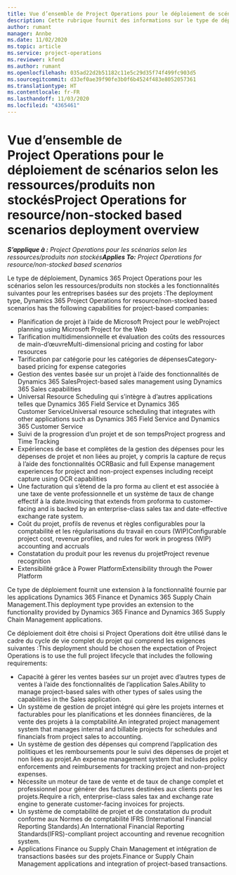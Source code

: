 ```yaml
---
title: Vue d’ensemble de Project Operations pour le déploiement de scénarios selon les ressources/produits non stockés
description: Cette rubrique fournit des informations sur le type de déploiement de Project Operations pour les scénarios basés sur les ressources/produits non stockés.
author: rumant
manager: Annbe
ms.date: 11/02/2020
ms.topic: article
ms.service: project-operations
ms.reviewer: kfend
ms.author: rumant
ms.openlocfilehash: 035ad22d2b51182c11e5c29d35f74f499fc903d5
ms.sourcegitcommit: d33ef0ae39f90fe3b0f6b4524f483e8052057361
ms.translationtype: HT
ms.contentlocale: fr-FR
ms.lasthandoff: 11/03/2020
ms.locfileid: "4365461"
---
```

# <a name="project-operations-for-resourcenon-stocked-based-scenarios-deployment-overview"></a><span data-ttu-id="f104f-103">Vue d’ensemble de Project Operations pour le déploiement de scénarios selon les ressources/produits non stockés</span><span class="sxs-lookup"><span data-stu-id="f104f-103">Project Operations for resource/non-stocked based scenarios deployment overview</span></span>

<span data-ttu-id="f104f-104">_**S’applique à :** Project Operations pour les scénarios selon les ressources/produits non stockés_</span><span class="sxs-lookup"><span data-stu-id="f104f-104">_**Applies To:** Project Operations for resource/non-stocked based scenarios_</span></span>

<span data-ttu-id="f104f-105">Le type de déploiement, Dynamics 365 Project Operations pour les scénarios selon les ressources/produits non stockés a les fonctionnalités suivantes pour les entreprises basées sur des projets :</span><span class="sxs-lookup"><span data-stu-id="f104f-105">The deployment type, Dynamics 365 Project Operations for resource/non-stocked based scenarios has the following capabilities for project-based companies:</span></span>

- <span data-ttu-id="f104f-106">Planification de projet à l’aide de Microsoft Project pour le web</span><span class="sxs-lookup"><span data-stu-id="f104f-106">Project planning using Microsoft Project for the Web</span></span>
- <span data-ttu-id="f104f-107">Tarification multidimensionnelle et évaluation des coûts des ressources de main-d’œuvre</span><span class="sxs-lookup"><span data-stu-id="f104f-107">Multi-dimensional pricing and costing for labor resources</span></span>
- <span data-ttu-id="f104f-108">Tarification par catégorie pour les catégories de dépenses</span><span class="sxs-lookup"><span data-stu-id="f104f-108">Category-based pricing for expense categories</span></span>
- <span data-ttu-id="f104f-109">Gestion des ventes basée sur un projet à l’aide des fonctionnalités de Dynamics 365 Sales</span><span class="sxs-lookup"><span data-stu-id="f104f-109">Project-based sales management using Dynamics 365 Sales capabilities</span></span>
- <span data-ttu-id="f104f-110">Universal Resource Scheduling qui s’intègre à d’autres applications telles que Dynamics 365 Field Service et Dynamics 365 Customer Service</span><span class="sxs-lookup"><span data-stu-id="f104f-110">Universal resource scheduling that integrates with other applications such as Dynamics 365 Field Service and Dynamics 365 Customer Service</span></span>
- <span data-ttu-id="f104f-111">Suivi de la progression d’un projet et de son temps</span><span class="sxs-lookup"><span data-stu-id="f104f-111">Project progress and Time Tracking</span></span>
- <span data-ttu-id="f104f-112">Expériences de base et complètes de la gestion des dépenses pour les dépenses de projet et non liées au projet, y compris la capture de reçus à l’aide des fonctionnalités OCR</span><span class="sxs-lookup"><span data-stu-id="f104f-112">Basic and full Expense management experiences for project and non-project expenses including receipt capture using OCR capabilities</span></span>
- <span data-ttu-id="f104f-113">Une facturation qui s’étend de la pro forma au client et est associée à une taxe de vente professionnelle et un système de taux de change effectif à la date.</span><span class="sxs-lookup"><span data-stu-id="f104f-113">Invoicing that extends from proforma to customer-facing and is backed by an enterprise-class sales tax and date-effective exchange rate system.</span></span>
- <span data-ttu-id="f104f-114">Coût du projet, profils de revenus et règles configurables pour la comptabilité et les régularisations du travail en cours (WIP)</span><span class="sxs-lookup"><span data-stu-id="f104f-114">Configurable project cost, revenue profiles, and rules for work in progress (WIP) accounting and accruals</span></span>
- <span data-ttu-id="f104f-115">Constatation du produit pour les revenus du projet</span><span class="sxs-lookup"><span data-stu-id="f104f-115">Project revenue recognition</span></span>
- <span data-ttu-id="f104f-116">Extensibilité grâce à Power Platform</span><span class="sxs-lookup"><span data-stu-id="f104f-116">Extensibility through the Power Platform</span></span>

<span data-ttu-id="f104f-117">Ce type de déploiement fournit une extension à la fonctionnalité fournie par les applications Dynamics 365 Finance et Dynamics 365 Supply Chain Management.</span><span class="sxs-lookup"><span data-stu-id="f104f-117">This deployment type provides an extension to the functionality provided by Dynamics 365 Finance and Dynamics 365 Supply Chain Management applications.</span></span>

<span data-ttu-id="f104f-118">Ce déploiement doit être choisi si Project Operations doit être utilisé dans le cadre du cycle de vie complet du projet qui comprend les exigences suivantes :</span><span class="sxs-lookup"><span data-stu-id="f104f-118">This deployment should be chosen the expectation of Project Operations is to use the full project lifecycle that includes the following requirements:</span></span>

- <span data-ttu-id="f104f-119">Capacité à gérer les ventes basées sur un projet avec d’autres types de ventes à l’aide des fonctionnalités de l’application Sales.</span><span class="sxs-lookup"><span data-stu-id="f104f-119">Ability to manage project-based sales with other types of sales using the capabilities in the Sales application.</span></span>
- <span data-ttu-id="f104f-120">Un système de gestion de projet intégré qui gère les projets internes et facturables pour les planifications et les données financières, de la vente des projets à la comptabilité.</span><span class="sxs-lookup"><span data-stu-id="f104f-120">An integrated project management system that manages internal and billable projects for schedules and financials from project sales to accounting.</span></span>
- <span data-ttu-id="f104f-121">Un système de gestion des dépenses qui comprend l’application des politiques et les remboursements pour le suivi des dépenses de projet et non liées au projet.</span><span class="sxs-lookup"><span data-stu-id="f104f-121">An expense management system that includes policy enforcements and reimbursements for tracking project and non-project expenses.</span></span>
- <span data-ttu-id="f104f-122">Nécessite un moteur de taxe de vente et de taux de change complet et professionnel pour générer des factures destinées aux clients pour les projets.</span><span class="sxs-lookup"><span data-stu-id="f104f-122">Require a rich, enterprise-class sales tax and exchange rate engine to generate customer-facing invoices for projects.</span></span>
- <span data-ttu-id="f104f-123">Un système de comptabilité de projet et de constatation du produit conforme aux Normes de comptabilité IFRS (International Financial Reporting Standards).</span><span class="sxs-lookup"><span data-stu-id="f104f-123">An International Financial Reporting Standards(IFRS)-compliant project accounting and revenue recognition system.</span></span>
- <span data-ttu-id="f104f-124">Applications Finance ou Supply Chain Management et intégration de transactions basées sur des projets.</span><span class="sxs-lookup"><span data-stu-id="f104f-124">Finance or Supply Chain Management applications and integration of project-based transactions.</span></span>
